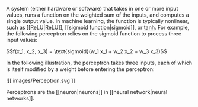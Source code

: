 
A system (either hardware or software) that takes in one or more input values,
runs a function on the weighted sum of the inputs, and computes a single
output value. In machine learning, the function is typically nonlinear, such as
[[ReLU|ReLU]], [[sigmoid function|sigmoid]], or
<a href="https://wikipedia.org/wiki/Hyperbolic_functions" target="T">tanh</a>.
For example, the following perceptron relies on the sigmoid function to process
three input values:

<div>
$$f(x_1, x_2, x_3) = \text{sigmoid}(w_1 x_1 + w_2 x_2 + w_3 x_3)$$
</div>

In the following illustration, the perceptron takes three inputs, each of which
is itself modified by a weight before entering the perceptron:


![[ images/Perceptron.svg ]]


Perceptrons are the [[neuron|neurons]] in
[[neural network|neural networks]].


